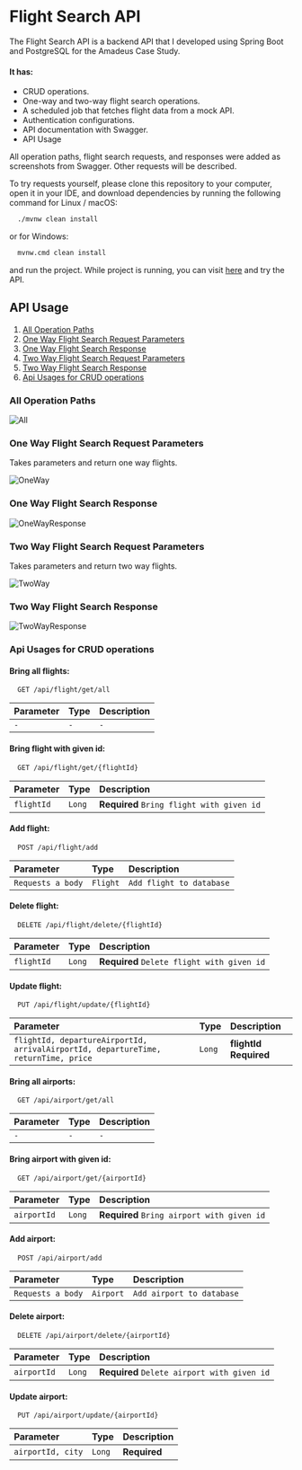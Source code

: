 # Flight Search API

The Flight Search API is a backend API that I developed using Spring Boot and PostgreSQL for the Amadeus Case Study.

#### It has:
- CRUD operations.
- One-way and two-way flight search operations.
- A scheduled job that fetches flight data from a mock API.
- Authentication configurations.
- API documentation with Swagger.
- API Usage

All operation paths, flight search requests, and responses were added as screenshots from Swagger. Other requests will be described.

To try requests yourself, please clone this repository to your computer, open it in your IDE, and download dependencies by running the following command for Linux / macOS:
```bash
  ./mvnw clean install
```
or for Windows: 
```bash
  mvnw.cmd clean install
```
and run the project. While project is running, you can visit [here](http://localhost:8080/swagger-ui/index.html) and try the API.

## API Usage

1. [All Operation Paths](#all-operation-paths)
2. [One Way Flight Search Request Parameters](#one-way-flight-search-request-parameters)
3. [One Way Flight Search Response](#one-way-flight-search-response)
4. [Two Way Flight Search Request Parameters](#two-way-flight-search-request-parameters)
5. [Two Way Flight Search Response](#two-way-flight-search-response)
6. [Api Usages for CRUD operations](#api-usages-for-crud-operations)

### All Operation Paths

![All](https://github.com/elifintizamoglu/FlightSearchApi/blob/master/src/main/resources/static/ApiScreenShots/all.png)

### One Way Flight Search Request Parameters
Takes parameters and return one way flights.

![OneWay](https://github.com/elifintizamoglu/FlightSearchApi/blob/master/src/main/resources/static/ApiScreenShots/SearchFlightOne.png)

### One Way Flight Search Response

![OneWayResponse](https://github.com/elifintizamoglu/FlightSearchApi/blob/master/src/main/resources/static/ApiScreenShots/SearchFlightOneResponse.png)

### Two Way Flight Search Request Parameters
Takes parameters and return two way flights.

![TwoWay](https://github.com/elifintizamoglu/FlightSearchApi/blob/master/src/main/resources/static/ApiScreenShots/SearchFlightTwo.png)

### Two Way Flight Search Response

![TwoWayResponse](https://github.com/elifintizamoglu/FlightSearchApi/blob/master/src/main/resources/static/ApiScreenShots/SearchFlightTwoResponse.png)

### Api Usages for CRUD operations

#### Bring all flights:

```http
  GET /api/flight/get/all
```

| Parameter | Type     | Description                |
| :-------- | :------- | :------------------------- |
| `-` | `-` | `-` |

#### Bring flight with given id:

```http
  GET /api/flight/get/{flightId}
```

| Parameter | Type     | Description                       |
| :-------- | :------- | :-------------------------------- |
| `flightId`      | `Long` | **Required** `Bring flight with given id`|

#### Add flight:

```http
  POST /api/flight/add
```

| Parameter | Type     | Description                       |
| :-------- | :------- | :-------------------------------- |
| `Requests a body`      | `Flight` | `Add flight to database`  |

#### Delete flight:

```http
  DELETE /api/flight/delete/{flightId}
```

| Parameter | Type     | Description                       |
| :-------- | :------- | :-------------------------------- |
| `flightId`      | `Long` | **Required** `Delete flight with given id`|


#### Update flight:

```http
  PUT /api/flight/update/{flightId}
```

| Parameter | Type     | Description                       |
| :-------- | :------- | :-------------------------------- |
| `flightId, departureAirportId, arrivalAirportId, departureTime, returnTime, price`     | `Long` | **flightId Required** |


#### Bring all airports:

```http
  GET /api/airport/get/all
```

| Parameter | Type     | Description                |
| :-------- | :------- | :------------------------- |
| `-` | `-` | `-` |

#### Bring airport with given id:

```http
  GET /api/airport/get/{airportId}
```

| Parameter | Type     | Description                       |
| :-------- | :------- | :-------------------------------- |
| `airportId`      | `Long` | **Required** `Bring airport with given id`|

#### Add airport:

```http
  POST /api/airport/add
```
| Parameter | Type     | Description                       |
| :-------- | :------- | :-------------------------------- |
| `Requests a body`      | `Airport` | `Add airport to database`  |

#### Delete airport:

```http
  DELETE /api/airport/delete/{airportId}
```

| Parameter | Type     | Description                       |
| :-------- | :------- | :-------------------------------- |
| `airportId`      | `Long` | **Required** `Delete airport with given id`|


#### Update airport:

```http
  PUT /api/airport/update/{airportId}
```

| Parameter | Type     | Description                       |
| :-------- | :------- | :-------------------------------- |
| `airportId, city`     | `Long` | **Required** |


